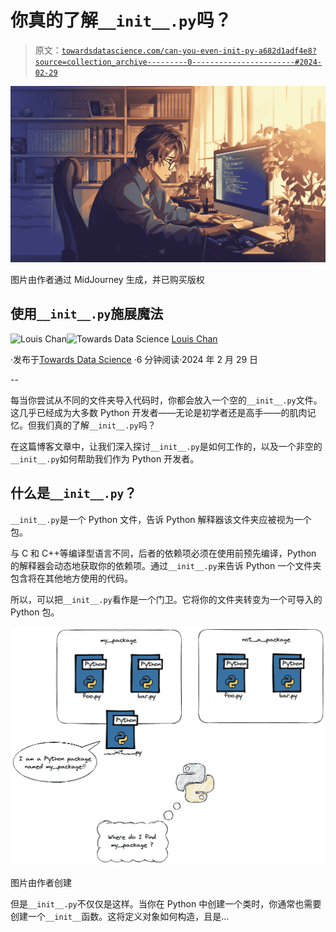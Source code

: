 # 你真的了解`__init__.py`吗？

> 原文：[`towardsdatascience.com/can-you-even-init-py-a682d1adf4e8?source=collection_archive---------0-----------------------#2024-02-29`](https://towardsdatascience.com/can-you-even-init-py-a682d1adf4e8?source=collection_archive---------0-----------------------#2024-02-29)

![](img/1e11dd1e3c3bb1a43a45c6f642b5a107.png)

图片由作者通过 MidJourney 生成，并已购买版权

## 使用`__init__.py`施展魔法

[](https://louis-chan.medium.com/?source=post_page---byline--a682d1adf4e8--------------------------------)![Louis Chan](https://louis-chan.medium.com/?source=post_page---byline--a682d1adf4e8--------------------------------)[](https://towardsdatascience.com/?source=post_page---byline--a682d1adf4e8--------------------------------)![Towards Data Science](https://towardsdatascience.com/?source=post_page---byline--a682d1adf4e8--------------------------------) [Louis Chan](https://louis-chan.medium.com/?source=post_page---byline--a682d1adf4e8--------------------------------)

·发布于[Towards Data Science](https://towardsdatascience.com/?source=post_page---byline--a682d1adf4e8--------------------------------) ·6 分钟阅读·2024 年 2 月 29 日

--

每当你尝试从不同的文件夹导入代码时，你都会放入一个空的`__init__.py`文件。这几乎已经成为大多数 Python 开发者——无论是初学者还是高手——的肌肉记忆。但我们真的了解`__init__.py`吗？

在这篇博客文章中，让我们深入探讨`__init__.py`是如何工作的，以及一个非空的`__init__.py`如何帮助我们作为 Python 开发者。

## 什么是`__init__.py`？

`__init__.py`是一个 Python 文件，告诉 Python 解释器该文件夹应被视为一个包。

与 C 和 C++等编译型语言不同，后者的依赖项必须在使用前预先编译，Python 的解释器会动态地获取你的依赖项。通过`__init__.py`来告诉 Python 一个文件夹包含将在其他地方使用的代码。

所以，可以把`__init__.py`看作是一个门卫。它将你的文件夹转变为一个可导入的 Python 包。

![](img/b56137d20798e7867b3b1b6de83f1c32.png)

图片由作者创建

但是`__init__.py`不仅仅是这样。当你在 Python 中创建一个类时，你通常也需要创建一个`__init__`函数。这将定义对象如何构造，且是…
